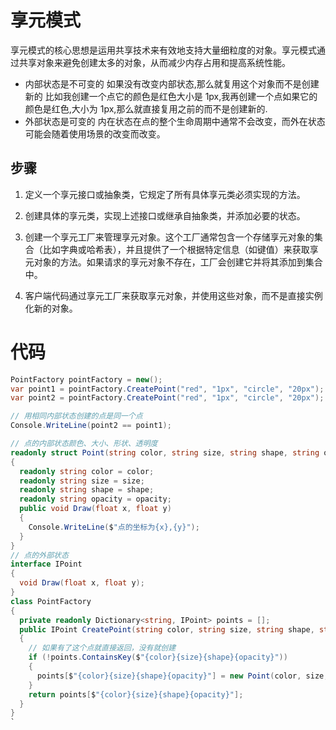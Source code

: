 # 享元模式

享元模式的核心思想是运用共享技术来有效地支持大量细粒度的对象。享元模式通过共享对象来避免创建太多的对象，从而减少内存占用和提高系统性能。

- 内部状态是不可变的
  如果没有改变内部状态,那么就复用这个对象而不是创建新的
  比如我创建一个点它的颜色是红色大小是 1px,我再创建一个点如果它的颜色是红色,大小为 1px,那么就直接复用之前的而不是创建新的.
- 外部状态是可变的
  内在状态在点的整个生命周期中通常不会改变，而外在状态可能会随着使用场景的改变而改变。

## 步骤

1. 定义一个享元接口或抽象类，它规定了所有具体享元类必须实现的方法。

2. 创建具体的享元类，实现上述接口或继承自抽象类，并添加必要的状态。

3. 创建一个享元工厂来管理享元对象。这个工厂通常包含一个存储享元对象的集合（比如字典或哈希表），并且提供了一个根据特定信息（如键值）来获取享元对象的方法。如果请求的享元对象不存在，工厂会创建它并将其添加到集合中。

4. 客户端代码通过享元工厂来获取享元对象，并使用这些对象，而不是直接实例化新的对象。

# 代码

```cs
PointFactory pointFactory = new();
var point1 = pointFactory.CreatePoint("red", "1px", "circle", "20px");
var point2 = pointFactory.CreatePoint("red", "1px", "circle", "20px");

// 用相同内部状态创建的点是同一个点
Console.WriteLine(point2 == point1);

// 点的内部状态颜色、大小、形状、透明度
readonly struct Point(string color, string size, string shape, string opacity) : IPoint
{
  readonly string color = color;
  readonly string size = size;
  readonly string shape = shape;
  readonly string opacity = opacity;
  public void Draw(float x, float y)
  {
    Console.WriteLine($"点的坐标为{x},{y}");
  }
}
// 点的外部状态
interface IPoint
{
  void Draw(float x, float y);
}
class PointFactory
{
  private readonly Dictionary<string, IPoint> points = [];
  public IPoint CreatePoint(string color, string size, string shape, string opacity)
  {
    // 如果有了这个点就直接返回，没有就创建
    if (!points.ContainsKey($"{color}{size}{shape}{opacity}"))
    {
      points[$"{color}{size}{shape}{opacity}"] = new Point(color, size, shape, opacity);
    }
    return points[$"{color}{size}{shape}{opacity}"];
  }
}
`
```
